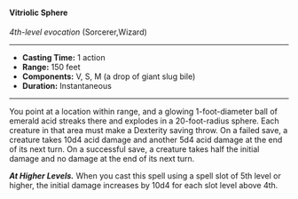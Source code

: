 #### Vitriolic Sphere
*4th-level evocation* (Sorcerer,Wizard)
___
- **Casting Time:** 1 action
- **Range:** 150 feet
- **Components:** V, S, M (a drop of giant slug bile)
- **Duration:** Instantaneous
---
You point at a location within range, and a glowing 1-foot-diameter ball of emerald acid streaks there and explodes in a 20-foot-radius sphere. Each creature in that area must make a Dexterity saving throw. On a failed save, a creature takes 10d4 acid damage and another 5d4 acid damage at the end of its next turn. On a successful save, a creature takes half the initial damage and no damage at the end of its next turn.

***At Higher Levels.*** When you cast this spell using a spell slot of 5th level or higher, the initial damage increases by 10d4 for each slot level above 4th.